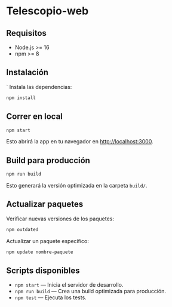 # Telescopio-web

## Requisitos

- Node.js >= 16
- npm >= 8

## Instalación
`
Instala las dependencias:

```bash
npm install
```

## Correr en local
```bash
npm start
```
Esto abrirá la app en tu navegador en [http://localhost:3000](http://localhost:3000).

## Build para producción
```bash
npm run build
```
Esto generará la versión optimizada en la carpeta `build/`.

## Actualizar paquetes

Verificar nuevas versiones de los paquetes:
```bash
npm outdated
```

Actualizar un paquete específico:
```bash
npm update nombre-paquete
```

## Scripts disponibles

- `npm start` — Inicia el servidor de desarrollo.
- `npm run build` — Crea una build optimizada para producción.
- `npm test` — Ejecuta los tests.

